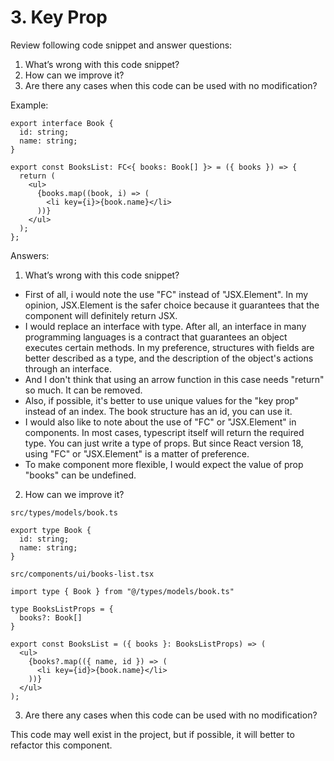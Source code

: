 # 3. Key Prop

Review following code snippet and answer questions:

1. What’s wrong with this code snippet?
2. How can we improve it?
3. Are there any cases when this code can be used with no modification?

Example:

```
export interface Book {
  id: string;
  name: string;
}

export const BooksList: FC<{ books: Book[] }> = ({ books }) => {
  return (
    <ul>
      {books.map((book, i) => (
        <li key={i}>{book.name}</li>
      ))}
    </ul>
  );
};
```

Answers:

1. What’s wrong with this code snippet?

- First of all, i would note the use "FC" instead of "JSX.Element". In my opinion, JSX.Element is the safer choice because it guarantees that the component will definitely return JSX.
- I would replace an interface with type. After all, an interface in many programming languages ​​is a contract that guarantees an object executes certain methods. In my preference, structures with fields are better described as a type, and the description of the object's actions through an interface.
- And I don't think that using an arrow function in this case needs "return" so much. It can be removed.
- Also, if possible, it's better to use unique values ​​for the "key prop" instead of an index. The book structure has an id, you can use it.
- I would also like to note about the use of "FC" or "JSX.Element" in components. In most cases, typescript itself will return the required type. You can just write a type of props. But since React version 18, using "FC" or "JSX.Element" is a matter of preference.
- To make component more flexible, I would expect the value of prop "books" can be undefined.

2. How can we improve it?

```
src/types/models/book.ts

export type Book {
  id: string;
  name: string;
}
```

```
src/components/ui/books-list.tsx

import type { Book } from "@/types/models/book.ts"

type BooksListProps = {
  books?: Book[]
}

export const BooksList = ({ books }: BooksListProps) => (
  <ul>
    {books?.map(({ name, id }) => (
      <li key={id}>{book.name}</li>
    ))}
  </ul>
);
```

3. Are there any cases when this code can be used with no modification?

This code may well exist in the project, but if possible, it will better to refactor this component.
